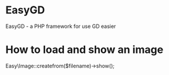EasyGD
======

EasyGD - a PHP framework for use GD easier


How to load and show an image
======
 
Easy\Image::createfrom($filename)->show();